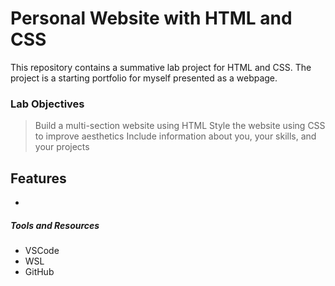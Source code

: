 # Personal Website with HTML and CSS
This repository contains a summative lab project for HTML and CSS. The project is a starting portfolio for myself presented as a webpage.

### Lab Objectives
>Build a multi-section website using HTML
>Style the website using CSS to improve aesthetics
>Include information about you, your skills, and your projects

## Features
- 

##### Tools and Resources
- VSCode
- WSL
- GitHub